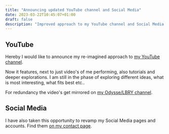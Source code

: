```yaml
---
title: "Announcing updated YouTube channel and Social Media"
date: 2023-03-22T10:45:07+01:00
draft: false
description: "Improved approach to my YouTube channel and Social Media. My YouTube channel now features more interesting and enticing content."
---
```


## YouTube

Hereby I would like to announce my re-imagined approach to [my YouTube channel](https://www.youtube.com/@MartinKaptein/).

Now it features, next to just video's of me performing, also tutorials and deeper explorations.
I am still in the phase of exploring different ideas, what is most interesting, what fits best etc..

For redundancy the video's get mirrored on [my Odysse/LBRY channel](https://odysee.com/@martinkaptein).

## Social Media

I have also taken this opportunity to revamp my Social Media pages and accounts.
Find them [on my contact page](/contact/).
